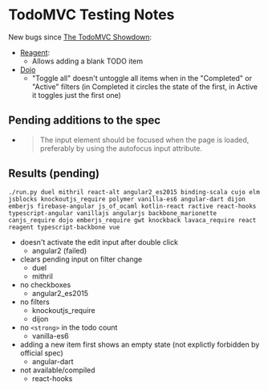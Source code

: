 # TodoMVC Testing Notes

New bugs since [The TodoMVC Showdown](https://wickstrom.tech/programming/2020/07/02/the-todomvc-showdown-testing-with-webcheck.html):

* [Reagent](https://todomvc.com/examples/reagent/#/): 
    - Allows adding a blank TODO item
* [Dojo](https://todomvc.com/examples/dojo/)
    - "Toggle all" doesn't untoggle all items when in the "Completed"
      or "Active" filters (in Completed it circles the state of the
      first, in Active it toggles just the first one)
      
## Pending additions to the spec

- > The input element should be focused when the page is loaded, preferably by using the autofocus input attribute.


## Results (pending)

```
./run.py duel mithril react-alt angular2_es2015 binding-scala cujo elm jsblocks knockoutjs_require polymer vanilla-es6 angular-dart dijon emberjs firebase-angular js_of_ocaml kotlin-react ractive react-hooks typescript-angular vanillajs angularjs backbone_marionette canjs_require dojo emberjs_require gwt knockback lavaca_require react reagent typescript-backbone vue
```

- doesn't activate the edit input after double click
    - angular2 (failed)
- clears pending input on filter change
    - duel
    - mithril
- no checkboxes
    - angular2_es2015
- no filters
    - knockoutjs_require
    - dijon
- no `<strong>` in the todo count
    - vanilla-es6
- adding a new item first shows an empty state (not explictly forbidden by official spec)
    - angular-dart
- not available/compiled
   - react-hooks
